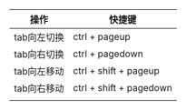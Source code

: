 | 操作        | 快捷键                  |
| ----------- | ----------------------- |
| tab向左切换 | ctrl + pageup           |
| tab向右切换 | ctrl + pagedown         |
| tab向左移动 | ctrl + shift + pageup   |
| tab向右移动 | ctrl + shift + pagedown |
|             |                         |

 

